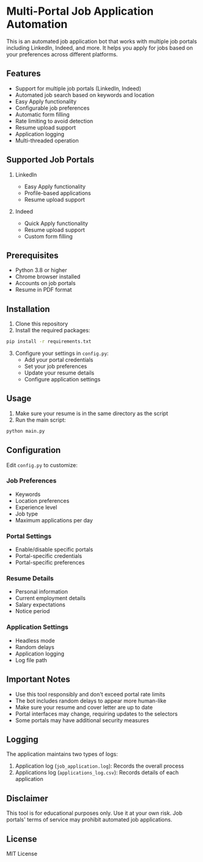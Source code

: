 # Multi-Portal Job Application Automation

This is an automated job application bot that works with multiple job portals including LinkedIn, Indeed, and more. It helps you apply for jobs based on your preferences across different platforms.

## Features

- Support for multiple job portals (LinkedIn, Indeed)
- Automated job search based on keywords and location
- Easy Apply functionality
- Configurable job preferences
- Automatic form filling
- Rate limiting to avoid detection
- Resume upload support
- Application logging
- Multi-threaded operation

## Supported Job Portals

1. LinkedIn
   - Easy Apply functionality
   - Profile-based applications
   - Resume upload support

2. Indeed
   - Quick Apply functionality
   - Resume upload support
   - Custom form filling

## Prerequisites

- Python 3.8 or higher
- Chrome browser installed
- Accounts on job portals
- Resume in PDF format

## Installation

1. Clone this repository
2. Install the required packages:
```bash
pip install -r requirements.txt
```

3. Configure your settings in `config.py`:
   - Add your portal credentials
   - Set your job preferences
   - Update your resume details
   - Configure application settings

## Usage

1. Make sure your resume is in the same directory as the script
2. Run the main script:
```bash
python main.py
```

## Configuration

Edit `config.py` to customize:

### Job Preferences
- Keywords
- Location preferences
- Experience level
- Job type
- Maximum applications per day

### Portal Settings
- Enable/disable specific portals
- Portal-specific credentials
- Portal-specific preferences

### Resume Details
- Personal information
- Current employment details
- Salary expectations
- Notice period

### Application Settings
- Headless mode
- Random delays
- Application logging
- Log file path

## Important Notes

- Use this tool responsibly and don't exceed portal rate limits
- The bot includes random delays to appear more human-like
- Make sure your resume and cover letter are up to date
- Portal interfaces may change, requiring updates to the selectors
- Some portals may have additional security measures

## Logging

The application maintains two types of logs:
1. Application log (`job_application.log`): Records the overall process
2. Applications log (`applications_log.csv`): Records details of each application

## Disclaimer

This tool is for educational purposes only. Use it at your own risk. Job portals' terms of service may prohibit automated job applications.

## License

MIT License 